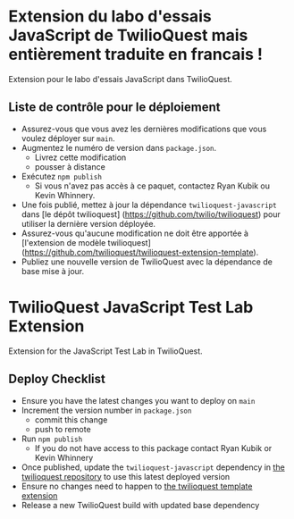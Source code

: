 # Extension du labo d'essais JavaScript de TwilioQuest mais entièrement traduite en francais !

Extension pour le labo d'essais JavaScript dans TwilioQuest.

## Liste de contrôle pour le déploiement

- Assurez-vous que vous avez les dernières modifications que vous voulez déployer sur `main`.
- Augmentez le numéro de version dans `package.json`.
  - Livrez cette modification
  - pousser à distance
- Exécutez `npm publish`
  - Si vous n'avez pas accès à ce paquet, contactez Ryan Kubik ou Kevin Whinnery.
- Une fois publié, mettez à jour la dépendance `twilioquest-javascript` dans [le dépôt twilioquest] (https://github.com/twilio/twilioquest) pour utiliser la dernière version déployée.
- Assurez-vous qu'aucune modification ne doit être apportée à [l'extension de modèle twilioquest] (https://github.com/twilioquest/twilioquest-extension-template).
- Publiez une nouvelle version de TwilioQuest avec la dépendance de base mise à jour.


# TwilioQuest JavaScript Test Lab Extension

Extension for the JavaScript Test Lab in TwilioQuest.

## Deploy Checklist

- Ensure you have the latest changes you want to deploy on `main`
- Increment the version number in `package.json`
  - commit this change
  - push to remote
- Run `npm publish`
  - If you do not have access to this package contact Ryan Kubik or Kevin Whinnery
- Once published, update the `twilioquest-javascript` dependency in [the twilioquest repository](https://github.com/twilio/twilioquest) to use this latest deployed version
- Ensure no changes need to happen to [the twilioquest template extension](https://github.com/twilioquest/twilioquest-extension-template)
- Release a new TwilioQuest build with updated base dependency
